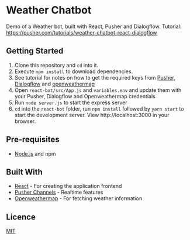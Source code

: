 # Weather Chatbot

Demo of a Weather bot, built with React, Pusher and Dialogflow. Tutorial: https://pusher.com/tutorials/weather-chatbot-react-dialogflow

## Getting Started

1. Clone this repository and `cd` into it.
2. Execute `npm install` to download dependencies.
3. See tutorial for notes on how to get the required keys from [Pusher](https://pusher.com), [Dialogflow](https://dialogflow.com) and [openweathermap](https://openweathermap.org)
4. Open `react-bot/src/App.js` and `variables.env` and update them with your Pusher, Dialogflow and Openweathermap credentials
5. Run `node server.js` to start the express server
6. `cd` into the `react-bot` folder, run `npm install` followed by `yarn start` to start the development server. View http://localhost:3000 in your browser.

## Pre-requisites

- [Node.js](https://nodejs.org/en) and npm

## Built With

- [React](https://reactjs.org) - For creating the application frontend
- [Pusher Channels](https://pusher.com/docs) - Realtime features
- [Openweathermap](https://openweathermap.org) - For fetching weather information

## Licence

[MIT](https://opensource.org/licenses/MIT)

